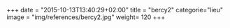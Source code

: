 +++
date = "2015-10-13T13:40:29+02:00"
title = "bercy2"
categorie="lieu"
image = "img/references/bercy2.jpg"
weight= 120
+++

